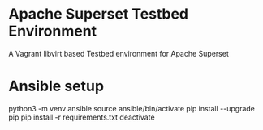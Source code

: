 # Apache Superset Testbed Environment
A Vagrant libvirt based Testbed environment for Apache Superset

# Ansible setup
python3 -m venv ansible
source ansible/bin/activate
pip install --upgrade pip
pip install -r requirements.txt
deactivate
